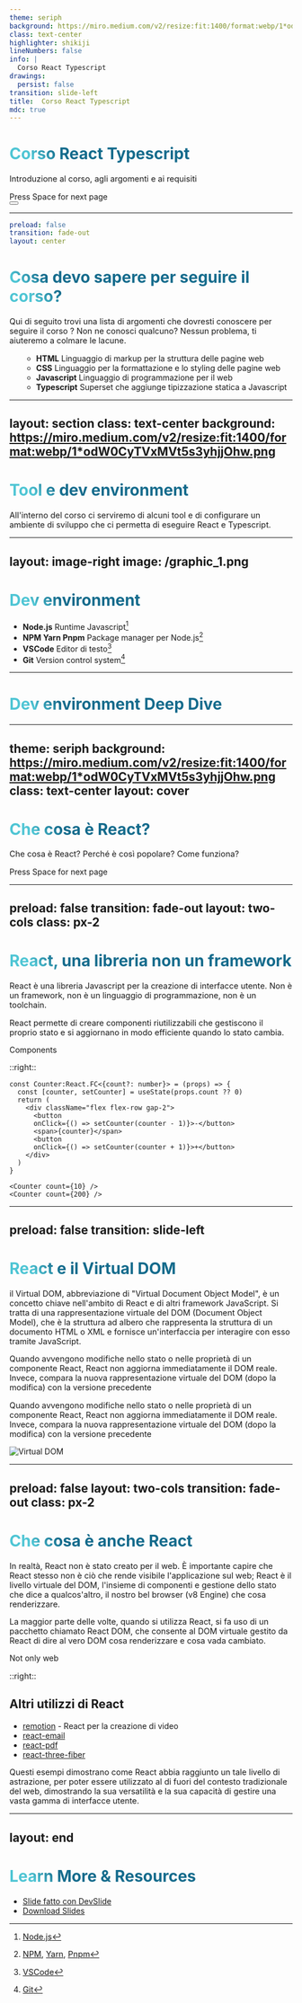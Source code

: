 ```yaml
---
theme: seriph
background: https://miro.medium.com/v2/resize:fit:1400/format:webp/1*odW0CyTVxMVt5s3yhjjOhw.png
class: text-center
highlighter: shikiji
lineNumbers: false
info: |
  Corso React Typescript
drawings:
  persist: false
transition: slide-left
title:  Corso React Typescript
mdc: true
---
```


# Corso React Typescript

Introduzione al corso, agli argomenti e ai requisiti

<div class="pt-12">
  <span @click="$slidev.nav.next" class="px-2 py-1 rounded cursor-pointer" hover="bg-white bg-opacity-10">
    Press Space for next page <carbon:arrow-right class="inline"/>
  </span>
</div>

<div class="abs-br m-6 flex gap-2">
  <button @click="$slidev.nav.openInEditor()" title="Open in Editor" class="text-xl slidev-icon-btn opacity-50 !border-none !hover:text-white">
    <carbon:edit />
  </button>
  <a href="https://github.com/slidevjs/slidev" target="_blank" alt="GitHub" title="Open in GitHub"
    class="text-xl slidev-icon-btn opacity-50 !border-none !hover:text-white">
    <carbon-logo-github />
  </a>
</div>

<!--
The last comment block of each slide will be treated as slide notes. It will be visible and editable in Presenter Mode along with the slide. [Read more in the docs](https://sli.dev/guide/syntax.html#notes)
-->

---

```yml
preload: false
transition: fade-out
layout: center
```

# Cosa devo sapere per seguire il corso?

Qui di seguito trovi una lista di argomenti che dovresti conoscere per seguire il corso ? Non ne conosci qualcuno? Nessun problema, ti aiuteremo a colmare le lacune.

<ul
v-motion
:initial="{
    opacity: 0,
    y: 100,
  }"
  :enter="{
    opacity: 1,
    y: 0,
    transition: {
      type: 'spring',
      stiffness: '100',
      delay: 1000,
      duration: 500,
    },
  }">


- **HTML** Linguaggio di markup per la struttura delle pagine web
- **CSS** Linguaggio per la formattazione e lo styling delle pagine web
- **Javascript** Linguaggio di programmazione per il web
- **Typescript** Superset che aggiunge tipizzazione statica a Javascript

</ul>


<style>
h1 {
  background-color: #2B90B6;
  background-image: linear-gradient(45deg, #4EC5D4 10%, #146b8c 20%);
  background-size: 100%;
  -webkit-background-clip: text;
  -moz-background-clip: text;
  -webkit-text-fill-color: transparent;
  -moz-text-fill-color: transparent;
}
</style>

<!--
Typescript è necessario per imparare React ? No. L'ho inserito io ? Si. 
Questo corso è stato pensato per rendere veramente preparati gli studenti sia dal punto lavorativo che della comprensione, per questo motivo ho deciso di inserire Typescript come al suo interno. 
Esso ci permetterà di capire meglio come funziona React obblindoci e obbligandomi a spiegare alcuni concetti che molto spesso rimangono "sotto al tappeto".
-->

---
layout: section
class: text-center
background: https://miro.medium.com/v2/resize:fit:1400/format:webp/1*odW0CyTVxMVt5s3yhjjOhw.png
---

# Tool e dev environment

All'interno del corso ci serviremo di alcuni tool e di configurare un ambiente di sviluppo che ci permetta di eseguire React e Typescript.

<!--

Prima di iniziare il corso è necessario configurare il proprio ambiente di sviluppo e assicurarsi di avere tutti i tool, i pacchetti e le dipendenze necessarie per poter seguire eseguire React.

-->


---
layout: image-right
image: /graphic_1.png
---

# Dev environment

- **Node.js** Runtime Javascript[^1]
- **NPM Yarn Pnpm** Package manager per Node.js[^2]
- **VSCode** Editor di testo[^3]
- **Git** Version control system[^4]


<!-- <arrow v-click="[3, 4]" x1="400" y1="420" x2="230" y2="330" color="#564" width="3" arrowSize="1" /> -->

[^1]: [Node.js](https://nodejs.org/it/)
[^2]: [NPM](https://www.npmjs.com/), [Yarn](https://yarnpkg.com/), [Pnpm](https://pnpm.io/)
[^3]: [VSCode](https://code.visualstudio.com/)
[^4]: [Git](https://git-scm.com/)


<style>
.footnotes-sep {
  @apply mt-20 opacity-10;
}
.footnotes {
  @apply text-sm opacity-75;
}
.footnote-backref {
  display: none;
}
</style>


<!--
 V8 è un motore JavaScript open source sviluppato da Google incorporato nel browser Google Chrome. È progettato per eseguire il codice JavaScript in modo efficiente e veloce e la compilazione JIT (Just-In-Time), che traduce il codice JavaScript in codice nativo della macchina in tempo reale per migliorare le prestazioni di esecuzione.
-->

---

# Dev environment Deep Dive

<SelectTopic/>

[^1]: [NVM](https://github.com/nvm-sh/nvm)
<!--
 V8 è un motore JavaScript open source sviluppato da Google incorporato nel browser Google Chrome. È progettato per eseguire il codice JavaScript in modo efficiente e veloce e la compilazione JIT (Just-In-Time), che traduce il codice JavaScript in codice nativo della macchina in tempo reale per migliorare le prestazioni di esecuzione.
-->

---
theme: seriph
background: https://miro.medium.com/v2/resize:fit:1400/format:webp/1*odW0CyTVxMVt5s3yhjjOhw.png
class: text-center
layout: cover
---

# Che cosa è React?

Che cosa è React? Perché è così popolare? Come funziona?

<div class="pt-12">
  <span @click="$slidev.nav.next" class="px-2 py-1 rounded cursor-pointer" hover="bg-white bg-opacity-10">
    Press Space for next page <carbon:arrow-right class="inline"/>
  </span>
</div>

---
preload: false
transition: fade-out
layout: two-cols
class: px-2
---

# React, una libreria non un framework


React è una libreria Javascript per la creazione di interfacce utente. Non è un framework, non è un linguaggio di programmazione, non è un toolchain. 

React permette di creare componenti riutilizzabili che gestiscono il proprio stato e si aggiornano in modo efficiente quando lo stato cambia.

<div class="w-60 relative mt-6">
  <div class="relative w-40 h-40">
    <img
      v-motion
      :initial="{ x: 800, y: -100, scale: 1.5, rotate: -50, opacity: 0}"
      :enter="final"
      class="absolute top-0 left-0 right-0 bottom-0"
      src="/react-logo.png"
      alt=""
    />
  </div>

  <div
    class="text-4xl absolute top-10 left-40 text-[#2B90B6] -z-1"
    v-motion
    :initial="{ x: -80, opacity: 0}"
    :enter="{ x: 0, opacity: 1, transition: { delay: 2000, duration: 1000 } }">
    Components
  </div>
</div>


::right::

```tsx
const Counter:React.FC<{count?: number}> = (props) => {
  const [counter, setCounter] = useState(props.count ?? 0)
  return (
    <div className="flex flex-row gap-2">
      <button 
      onClick={() => setCounter(counter - 1)}>-</button>
      <span>{counter}</span>
      <button 
      onClick={() => setCounter(counter + 1)}>+</button>
    </div>
  )
}

<Counter count={10} />
<Counter count={200} />
```

<Counter count=10 mt='10'/>
<Counter count=100 mt='10'/>
<!-- vue script setup scripts can be directly used in markdown, and will only affects current page -->
<script setup lang="ts">
const final = {
  x: 0,
  y: 0,
  rotate: 0,
  scale: 1,
  opacity: 1,
  transition: {
    type: 'spring',
    damping: 10,
    stiffness: 20,
    mass: 2
  }
}
</script>

<!-- <div
  v-motion
  :initial="{ x:35, y: 40, opacity: 0}"
  :enter="{ y: 0, opacity: 1, transition: { delay: 3500 } }">

[Learn More](https://sli.dev/guide/animations.html#motion)

</div> -->

---
preload: false
transition: slide-left
---

# React e il Virtual DOM

<div grid="~ cols-2 gap-4">
<div>

il Virtual DOM, abbreviazione di "Virtual Document Object Model", è un concetto chiave nell'ambito di React e di altri framework JavaScript. Si tratta di una rappresentazione virtuale del DOM (Document Object Model), che è la struttura ad albero che rappresenta la struttura di un documento HTML o XML e fornisce un'interfaccia per interagire con esso tramite JavaScript.

Quando avvengono modifiche nello stato o nelle proprietà di un componente React, React non aggiorna immediatamente il DOM reale. Invece, compara la nuova rappresentazione virtuale del DOM (dopo la modifica) con la versione precedente

Quando avvengono modifiche nello stato o nelle proprietà di un componente React, React non aggiorna immediatamente il DOM reale. Invece, compara la nuova rappresentazione virtuale del DOM (dopo la modifica) con la versione precedente


</div>


<img src="https://miro.medium.com/v2/resize:fit:1276/1*InX4By1HRVlNV2qqAMXtMA.jpeg" alt="Virtual DOM" class="w-80"/>
</div>


<!-- vue script setup scripts can be directly used in markdown, and will only affects current page -->
<script setup lang="ts">
const final = {
  x: 0,
  y: 0,
  rotate: 0,
  scale: 1,
  opacity: 1,
  transition: {
    type: 'spring',
    damping: 10,
    stiffness: 20,
    mass: 2
  }
}
</script>

<style>

  p{
    font-size: 0.9rem;
  }

</style>

<!-- <div
  v-motion
  :initial="{ x:35, y: 40, opacity: 0}"
  :enter="{ y: 0, opacity: 1, transition: { delay: 3500 } }">

[Learn More](https://sli.dev/guide/animations.html#motion)

</div> -->

---
preload: false
layout: two-cols
transition: fade-out
class: px-2
---

# Che cosa è anche React

In realtà, React non è stato creato per il web. È importante capire che React stesso non è ciò che rende visibile l'applicazione sul web; React è il livello virtuale del DOM, l'insieme di componenti e gestione dello stato che dice a qualcos'altro, il nostro bel browser (v8 Engine) che cosa renderizzare.

La maggior parte delle volte, quando si utilizza React, si fa uso di un pacchetto chiamato React DOM, che consente al DOM virtuale gestito da React di dire al vero DOM cosa renderizzare e cosa vada cambiato.

<div class="w-100 relative mt-6">
  <div class="relative w-40 h-40">
    <img
      v-motion
      :initial="{ x: 800, y: -100, scale: 1.5, rotate: -50, opacity: 0}"
      :enter="final"
      class="absolute top-0 left-0 right-0 bottom-0"
      src="/react-logo.png"
      alt=""
    />
  </div>

  <div
    class="text-4xl absolute top-10 left-40 text-[#2B90B6] -z-1"
    v-motion
    :initial="{ x: -80, opacity: 0}"
    :enter="{ x: 0, opacity: 1, transition: { delay: 2000, duration: 1000 } }">
    Not only web
  </div>
</div>


::right::

## Altri utilizzi di React

- [remotion](https://www.remotion.dev/) - React per la creazione di video
- [react-email](https://react.email/)
- [react-pdf](https://react-pdf.org/)
- [react-three-fiber](https://docs.pmnd.rs/react-three-fiber/getting-started/introduction)

Questi esempi dimostrano come React abbia raggiunto un tale livello di astrazione, per poter essere utilizzato al di fuori del contesto tradizionale del web, dimostrando la sua versatilità e la sua capacità di gestire una vasta gamma di interfacce utente.

<!-- vue script setup scripts can be directly used in markdown, and will only affects current page -->
<script setup lang="ts">
const final = {
  x: 0,
  y: 0,
  rotate: 0,
  scale: 1,
  opacity: 1,
  transition: {
    type: 'spring',
    damping: 10,
    stiffness: 20,
    mass: 2
  }
}
</script>

<!-- <div
  v-motion
  :initial="{ x:35, y: 40, opacity: 0}"
  :enter="{ y: 0, opacity: 1, transition: { delay: 3500 } }">

[Learn More](https://sli.dev/guide/animations.html#motion)
 
</div> -->


---
layout: end
---

# Learn More & Resources

- [Slide fatto con DevSlide](https://sli.dev)
- [Download Slides](https://github.com/slidevjs/slidev)
